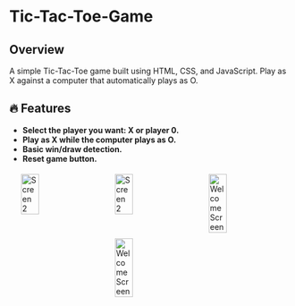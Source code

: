 # Tic-Tac-Toe-Game

## Overview

A simple Tic-Tac-Toe game built using HTML, CSS, and JavaScript. Play as X against a computer that automatically plays as O.

## 🔥 Features

- **Select the player you want: X or player 0.**
- **Play as X while the computer plays as O.**
- **Basic win/draw detection.**
- **Reset game button.**

<div style="display: flex; flex-wrap: wrap; justify-content: space-around;">
  <img src="https://github.com/user-attachments/assets/9468520f-75ee-49b7-8df3-94ea67287605" alt="Screen 2" style="width: 25%; margin: 5px;" />
  <img src="https://github.com/user-attachments/assets/f96f83d1-3556-4d12-a02c-1e2fdbe00635" alt="Screen 2" style="width: 25%; margin: 5px;" />
  <img src="https://github.com/user-attachments/assets/45402480-aceb-48a2-9452-a5d8c2a9cd34" alt="Welcome Screen" style="width: 25%; margin: 5px;" />
  <img src="https://github.com/user-attachments/assets/c6652e47-8781-46a3-bbbc-fb57c7fad954" alt="Welcome Screen" style="width: 25%; margin: 5px;" />
</div>





